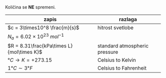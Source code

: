 Količina se **NE** spremeni.

| zapis                                     | razlaga                       |
| ----------------------------------------- | ----------------------------- |
| $c = 3\times10^8 \frac{m}{s}$             | hitrost svetlobe              |
| $N_a = 6.02\times10^23\ mol^{-1}$         |                               |
| $R = 8.31\frac{kPa\times L}{mol\times K}$ | standard atmospheric pressure |
| $°C \rightarrow K = + 273.15$             | Celsius to Kelvin             |
| $1°C \sim 3°F$                            | Celsius to Fahrenheit                               |
